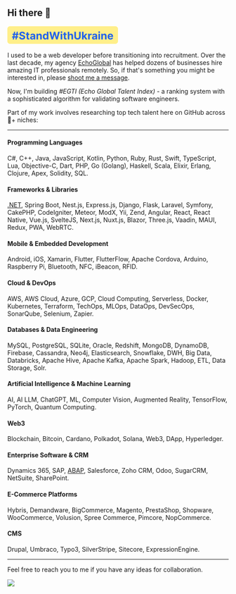 ## Hi there 👋

![StandWithUkraine](https://raw.githubusercontent.com/vshymanskyy/StandWithUkraine/main/badges/StandWithUkraine.svg)

I used to be a web developer before transitioning into recruitment. Over the last decade, my agency [EchoGlobal](https://echoglobal.tech/) has helped dozens of businesses hire amazing IT professionals remotely. So, if that's something you might be interested in, please [shoot me a message](https://echoglobal.tech/contact/).

Now, I'm building *#EGTI (Echo Global Talent Index)* - a ranking system with a sophisticated algorithm for validating software engineers.

Part of my work involves researching top tech talent here on GitHub across 💯+ niches:

---

#### Programming Languages
C#, C++, Java, JavaScript, Kotlin, Python, Ruby, Rust, Swift, TypeScript, Lua, Objective-C, Dart, PHP, Go (Golang), Haskell, Scala, Elixir, Erlang, Clojure, Apex, Solidity, SQL.
  
#### Frameworks & Libraries
[.NET](https://gist.github.com/lreverchuk/85c0b366c35eb12837f4d0a8d60cc3f1), Spring Boot, Nest.js, Express.js, Django, Flask, Laravel, Symfony, CakePHP, CodeIgniter, Meteor, ModX, Yii, Zend, Angular, React, React Native, Vue.js, SvelteJS, Next.js, Nuxt.js, Blazor, Three.js, Vaadin, MAUI, Redux, PWA, WebRTC.
  
#### Mobile & Embedded Development
Android, iOS, Xamarin, Flutter, FlutterFlow, Apache Cordova, Arduino, Raspberry Pi, Bluetooth, NFC, iBeacon, RFID.
  
#### Cloud & DevOps
AWS, AWS Cloud, Azure, GCP, Cloud Computing, Serverless, Docker, Kubernetes, Terraform, TechOps, MLOps, DataOps, DevSecOps, SonarQube, Selenium, Zapier.
  
#### Databases & Data Engineering
MySQL, PostgreSQL, SQLite, Oracle, Redshift, MongoDB, DynamoDB, Firebase, Cassandra, Neo4j, Elasticsearch, Snowflake, DWH, Big Data, Databricks, Apache Hive, Apache Kafka, Apache Spark, Hadoop, ETL, Data Storage, Solr.
  
#### Artificial Intelligence & Machine Learning
AI, AI LLM, ChatGPT, ML, Computer Vision, Augmented Reality, TensorFlow, PyTorch, Quantum Computing.
  
#### Web3
Blockchain, Bitcoin, Cardano, Polkadot, Solana, Web3, DApp, Hyperledger.
  
#### Enterprise Software & CRM
Dynamics 365, SAP, [ABAP](https://gist.github.com/lreverchuk/800f4997fc608139050294f0598b0a09), Salesforce, Zoho CRM, Odoo, SugarCRM, NetSuite, SharePoint.
  
#### E-Commerce Platforms
Hybris, Demandware, BigCommerce, Magento, PrestaShop, Shopware, WooCommerce, Volusion, Spree Commerce, Pimcore, NopCommerce.
  
#### CMS
Drupal, Umbraco, Typo3, SilverStripe, Sitecore, ExpressionEngine.

---

Feel free to reach you to me if you have any ideas for collaboration.

![](https://komarev.com/ghpvc/?username=lreverchuk&color=green)
